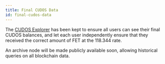 ```yaml
---
title: Final CUDOS Data
id: final-cudos-data
---
```


The [CUDOS Explorer](https://explorer.cudos.org/) has been kept to ensure all users can see their final CUDOS balances, and let each user independently ensure that they received the correct amount of FET at the 118.344 rate.

An archive node will be made publicly available soon, allowing historical queries on all blockchain data.